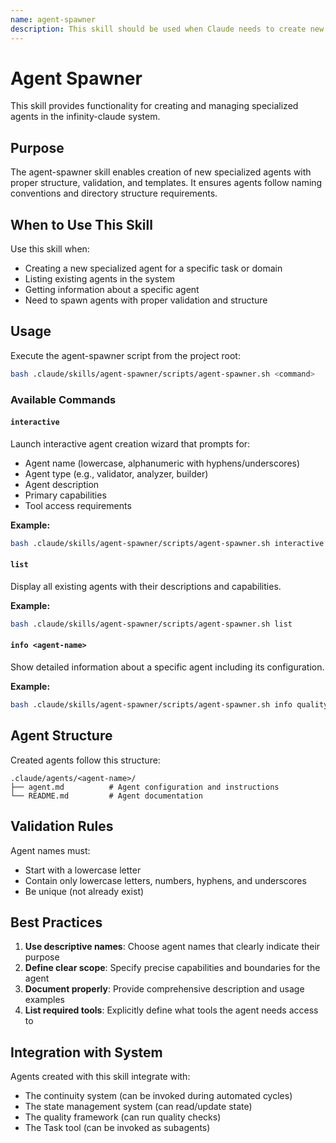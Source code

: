 ```yaml
---
name: agent-spawner
description: This skill should be used when Claude needs to create new specialized agents with proper validation and templates. It provides interactive agent creation, listing, and information retrieval for agents in the system.
---
```


# Agent Spawner

This skill provides functionality for creating and managing specialized agents in the infinity-claude system.

## Purpose

The agent-spawner skill enables creation of new specialized agents with proper structure, validation, and templates. It ensures agents follow naming conventions and directory structure requirements.

## When to Use This Skill

Use this skill when:
- Creating a new specialized agent for a specific task or domain
- Listing existing agents in the system
- Getting information about a specific agent
- Need to spawn agents with proper validation and structure

## Usage

Execute the agent-spawner script from the project root:

```bash
bash .claude/skills/agent-spawner/scripts/agent-spawner.sh <command>
```

### Available Commands

#### `interactive`
Launch interactive agent creation wizard that prompts for:
- Agent name (lowercase, alphanumeric with hyphens/underscores)
- Agent type (e.g., validator, analyzer, builder)
- Agent description
- Primary capabilities
- Tool access requirements

**Example:**
```bash
bash .claude/skills/agent-spawner/scripts/agent-spawner.sh interactive
```

#### `list`
Display all existing agents with their descriptions and capabilities.

**Example:**
```bash
bash .claude/skills/agent-spawner/scripts/agent-spawner.sh list
```

#### `info <agent-name>`
Show detailed information about a specific agent including its configuration.

**Example:**
```bash
bash .claude/skills/agent-spawner/scripts/agent-spawner.sh info quality-enforcer
```

## Agent Structure

Created agents follow this structure:
```
.claude/agents/<agent-name>/
├── agent.md          # Agent configuration and instructions
└── README.md         # Agent documentation
```

## Validation Rules

Agent names must:
- Start with a lowercase letter
- Contain only lowercase letters, numbers, hyphens, and underscores
- Be unique (not already exist)

## Best Practices

1. **Use descriptive names**: Choose agent names that clearly indicate their purpose
2. **Define clear scope**: Specify precise capabilities and boundaries for the agent
3. **Document properly**: Provide comprehensive description and usage examples
4. **List required tools**: Explicitly define what tools the agent needs access to

## Integration with System

Agents created with this skill integrate with:
- The continuity system (can be invoked during automated cycles)
- The state management system (can read/update state)
- The quality framework (can run quality checks)
- The Task tool (can be invoked as subagents)
